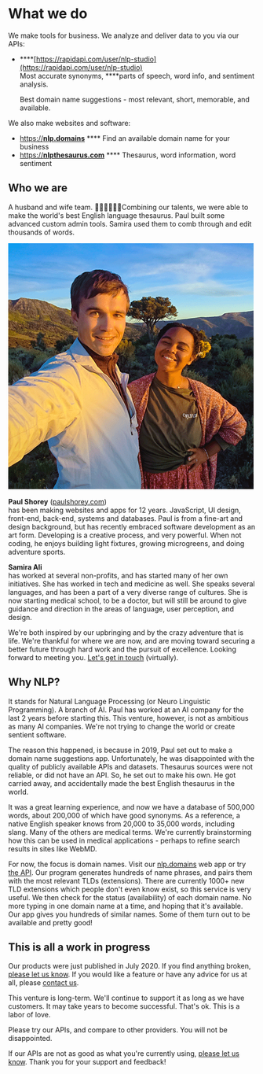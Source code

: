 # What we do

We make tools for business. We analyze and deliver data to you via our APIs:

* \*\*\*\*[https://rapidapi.com/user/nlp-studio](https://rapidapi.com/user/nlp-studio)  
  Most accurate synonyms, ****parts of speech, word info, and sentiment analysis.

  Best domain name suggestions - most relevant, short, memorable, and available.

We also make websites and software: 

* [https://**nlp.domains**](https://nlp.domains) **** Find an available domain name for your business 
* [https://**nlpthesaurus.com**](https://nlpthesaurus.com) **** Thesaurus, word information, word sentiment

## Who we are

A husband and wife team. 👨🏼‍💻👩🏽‍💼Combining our talents, we were able to make the world's best English language thesaurus. Paul built some advanced custom admin tools. Samira used them to comb through and edit thousands of words. 

![Paul Shorey + Samira Ali. We met in Utah. Love those mountains!](.gitbook/assets/dsc_0354-500-png.jpg)

**Paul Shorey** \([paulshorey.com](https://paulshorey.com)\)   
has been making websites and apps for 12 years. JavaScript, UI design, front-end, back-end, systems and databases. Paul is from a fine-art and design background, but has recently embraced software development as an art form. Developing is a creative process, and very powerful. When not coding, he enjoys building light fixtures, growing microgreens, and doing adventure sports.

**Samira Ali**   
has worked at several non-profits, and has started many of her own initiatives. She has worked in tech and medicine as well. She speaks several languages, and has been a part of a very diverse range of cultures. She is now starting medical school, to be a doctor, but will still be around to give guidance and direction in the areas of language, user perception, and design.

We're both inspired by our upbringing and by the crazy adventure that is life. We're thankful for where we are now, and are moving toward securing a better future through hard work and the pursuit of excellence. Looking forward to meeting you. [Let's get in touch](funny-suggestions.md) \(virtually\).

## Why NLP?

It stands for Natural Language Processing \(or Neuro Linguistic Programming\). A branch of AI. Paul has worked at an AI company for the last 2 years before starting this. This venture, however, is not as ambitious as many AI companies. We're not trying to change the world or create sentient software.

The reason this happened, is because in 2019, Paul set out to make a domain name suggestions app. Unfortunately, he was disappointed with the quality of publicly available APIs and datasets. Thesaurus sources were not reliable, or did not have an API. So, he set out to make his own. He got carried away, and accidentally made the best English thesaurus in the world. 

It was a great learning experience, and now we have a database of 500,000 words, about 200,000 of which have good synonyms. As a reference, a native English speaker knows from 20,000 to 35,000 words, including slang. Many of the others are medical terms. We're currently brainstorming how this can be used in medical applications - perhaps to refine search results in sites like WebMD. 

For now, the focus is domain names. Visit our [nlp.domains](https://nlp.domains) web app or try [the API](https://rapidapi.com). Our program generates hundreds of name phrases, and pairs them with the most relevant TLDs \(extensions\). There are currently 1000+ new TLD extensions which people don't even know exist, so this service is very useful. We then check for the status \(availability\) of each domain name. No more typing in one domain name at a time, and hoping that it's available. Our app gives you hundreds of similar names. Some of them turn out to be available and pretty good!

## This is all a work in progress

Our products were just published in July 2020. If you find anything broken, [please let us know](funny-suggestions.md). If you would like a feature or have any advice for us at all, please [contact us](funny-suggestions.md).

This venture is long-term. We'll continue to support it as long as we have customers. It may take years to become successful. That's ok. This is a labor of love.

Please try our APIs, and compare to other providers. You will not be disappointed. 

If our APIs are not as good as what you're currently using, [please let us know](funny-suggestions.md). Thank you for your support and feedback!



